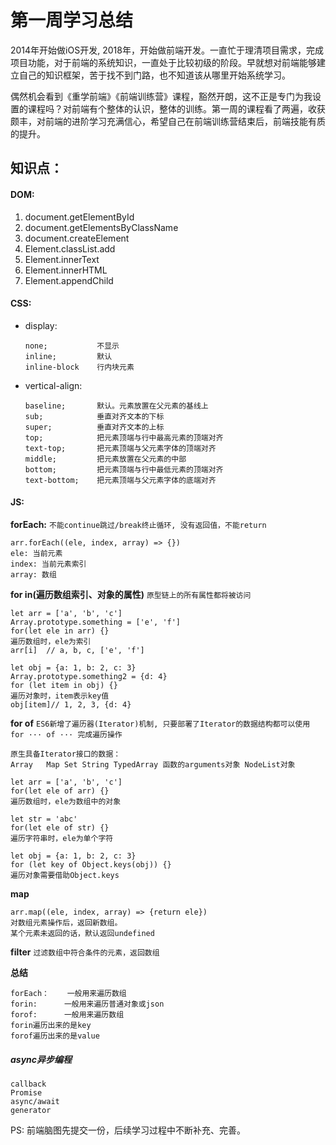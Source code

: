 
# 第一周学习总结

2014年开始做iOS开发, 2018年，开始做前端开发。一直忙于理清项目需求，完成项目功能，对于前端的系统知识，一直处于比较初级的阶段。早就想对前端能够建立自己的知识框架，苦于找不到门路，也不知道该从哪里开始系统学习。

偶然机会看到《重学前端》《前端训练营》课程，豁然开朗，这不正是专门为我设置的课程吗？对前端有个整体的认识，整体的训练。第一周的课程看了两遍，收获颇丰，对前端的进阶学习充满信心，希望自己在前端训练营结束后，前端技能有质的提升。


## 知识点：
#### DOM:
1. document.getElementById
2. document.getElementsByClassName
3. document.createElement
4. Element.classList.add
5. Element.innerText
6. Element.innerHTML
7. Element.appendChild

#### CSS:
*   display:
        
        none;           不显示
        inline;         默认
        inline-block    行内块元素

*   vertical-align:

        baseline;       默认。元素放置在父元素的基线上
        sub;            垂直对齐文本的下标
        super;          垂直对齐文本的上标
        top;            把元素顶端与行中最高元素的顶端对齐
        text-top;       把元素顶端与父元素字体的顶端对齐
        middle;         把元素放置在父元素的中部
        bottom;         把元素顶端与行中最低元素的顶端对齐
        text-bottom;    把元素顶端与父元素字体的底端对齐

#### JS:
**forEach:**
`不能continue跳过/break终止循环, 没有返回值，不能return`
    
    arr.forEach((ele, index, array) => {})
    ele: 当前元素
    index: 当前元素索引
    array: 数组
    
**for in(遍历数组索引、对象的属性)**
    `原型链上的所有属性都将被访问`
    
    let arr = ['a', 'b', 'c']
    Array.prototype.something = ['e', 'f']
    for(let ele in arr) {}
    遍历数组时，ele为索引
    arr[i]  // a, b, c, ['e', 'f']
    
    let obj = {a: 1, b: 2, c: 3}
    Array.prototype.something2 = {d: 4}
    for (let item in obj) {}
    遍历对象时，item表示key值
    obj[item]// 1, 2, 3, {d: 4}
    

**for of**
    `ES6新增了遍历器(Iterator)机制, 只要部署了Iterator的数据结构都可以使用 for ··· of ··· 完成遍历操作`
    
    原生具备Iterator接口的数据：
    Array   Map Set String TypedArray 函数的arguments对象 NodeList对象
    
    let arr = ['a', 'b', 'c']
    for(let ele of arr) {}
    遍历数组时，ele为数组中的对象
    
    let str = 'abc'
    for(let ele of str) {}
    遍历字符串时，ele为单个字符
    
    let obj = {a: 1, b: 2, c: 3}
    for (let key of Object.keys(obj)) {}
    遍历对象需要借助Object.keys

    
    
**map**

    arr.map((ele, index, array) => {return ele})
    对数组元素操作后，返回新数组。
    某个元素未返回的话，默认返回undefined
    
    
**filter**
    `过滤数组中符合条件的元素，返回数组`

**总结**

    forEach：    一般用来遍历数组
    forin:      一般用来遍历普通对象或json
    forof:      一般用来遍历数组
    forin遍历出来的是key
    forof遍历出来的是value


##### async异步编程
    callback
    Promise
    async/await
    generator



PS: 前端脑图先提交一份，后续学习过程中不断补充、完善。

